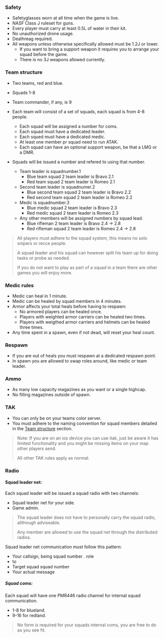 ### Safety

* Safetyglasses worn at all time when the game is live.
* NASF Class J ruleset for guns.
* Every player must carry at least 0.5L of water in their kit. 
* No unauthorized drone usage.
* Deathreag required.
* All weapons unless otherwise specifically allowed must be 1.2J or lower. 
  * If you want to bring a support weapon it requires you to arrange your squad before the game.
  * There is no 3J weapons allowed currently.

### Team structure

* Two teams, red and blue. 
* Squads 1-8
* Team commander, if any, is 9

* Each team will consist of a set of squads, each squad is from 4-8 people.
  * Each squad will be assigned a number for coms.
  * Each squad must have a dedicated leader.
  * Each squed must have a dedicated medic. 
  * At least one member pr squad need to run ATAK.
  * Each squad can have an optional support weapon, be that a LMG or a DMR.

* Squads will be issued a number and refered to using that number.
  * Team leader is squadnumber.1 
    * Blue team squad 2 team leader is Bravo 2.1
    * Red team squad 2 team leader is Romeo 2.1
  * Second team leader is squadnumer.2 
    * Blue second team squad 2 team leader is Bravo 2.2
    * Red second team squad 2 team leader is Romeo 2.2
  * Medic is squadnumber.3
    * Blue medic squad 2 team leader is Bravo 2.3
    * Red medic squad 2 team leader is Romeo 2.3
  * Any other members will be assigned numbers by squad lead. 
    * Blue rifleman 2 team leader is Bravo 2.4 -> 2.8
    * Red rifleman squad 2 team leader is Romeo 2.4 -> 2.8


> All players must adhere to the squad system, this means no solo snipers or recce people. 
>
> A squad leader and his squad can however split his team up for doing tasks or probe as needed. 
>
> If you do not want to play as part of a squad in a team there are other games you will enjoy more.


### Medic rules

* Medic can heal in 1 minute.
* Medic can be healed by squad members in 4 minutes.
* Armor affects your total heals before having to respawn:
  * No armored players can be healed once.
  * Players with weighted armor carriers can be healed two times.
  * Players with weigthed armor carriers and helmets can be healed three times.
* Any time spent in a spawn, even if not dead, will reset your heal count. 

### Respawn
* If you are out of heals you must respawn at a dedicated respawn point. 
* In spawn you are allowed to swap roles around, like medic or team leader. 

### Ammo
* As many low capacity magazines as you want or a single highcap.
* No filling magazines outside of spawn.

### TAK
* You can only be on your teams color server.
* You must adhere to the naming convention for squad members detailed in the [Team structure](#team-structure) section.

> Note: If you are on an ios device you can use itak, just be aware it has limited functionality and you might be missing items on your map other players send. 
>
> All other TAK rules apply as normal. 


### Radio

#### Squad leader net:
Each squad leader will be issued a squad radio with two channels:
* Squad leader net for your side.
* Game admin.

> The squad leader does not have to personally carry the squad radio, allthough adviseable. 
>
> Any member are allowed to use the squad net through the distributed radios.

Squad leader net communication must follow this pattern:
* Your callsign, being squad number . role
* to
* Target squad squad number
* Your actual message

##### Squad coms:
Each squad will have one PMR446 radio channel for internal squad communication. 
* 1-8 for blueland.
* 9-16 for redland.

> No form is required for your squads internal coms, you are free to do as you see fit. 

